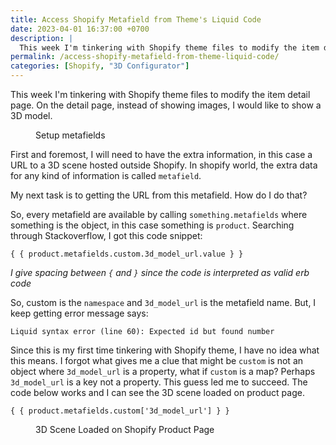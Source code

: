 ```yaml
---
title: Access Shopify Metafield from Theme's Liquid Code
date: 2023-04-01 16:37:00 +0700
description: |
  This week I'm tinkering with Shopify theme files to modify the item detail page. On the detail page, instead of showing images, I would like to show a 3D model. 
permalink: /access-shopify-metafield-from-theme-liquid-code/
categories: [Shopify, "3D Configurator"]
---
```


This week I'm tinkering with Shopify theme files to modify the item detail page. On the detail page, instead of showing images, I would like to show a 3D model. 

<figure class=""><img src="/images/posts/shopify-metafield.png" alt="" class=""/><figcaption class="text-center">Setup metafields</figcaption></figure>

First and foremost, I will need to have the extra information, in this case a URL to a 3D scene hosted outside Shopify. In shopify world, the extra data for any kind of information is called `metafield`. 

My next task is to getting the URL from this metafield. How do I do that? 

So, every metafield are available by calling `something.metafields` where something is the object, in this case something is `product`. Searching through Stackoverflow, I got this code snippet:

```
{ { product.metafields.custom.3d_model_url.value } }
```

*I give spacing between `{` and `}` since the code is interpreted as valid erb code*

So, custom is the `namespace` and `3d_model_url` is the metafield name. But, I keep getting error message says:

```
Liquid syntax error (line 60): Expected id but found number
```

Since this is my first time tinkering with Shopify theme, I have no idea what this means. I forgot what gives me a clue that might be `custom` is not an object where `3d_model_url` is a property, what if `custom` is a map? Perhaps `3d_model_url` is a key not a property. This guess led me to succeed. The code below works and I can see the 3D scene loaded on product page.

```
{ { product.metafields.custom['3d_model_url'] } }
```

<figure class=""><img src="/images/posts/shopify-3d-scene.png" alt="" class=""/><figcaption class="text-center">3D Scene Loaded on Shopify Product Page</figcaption></figure>
